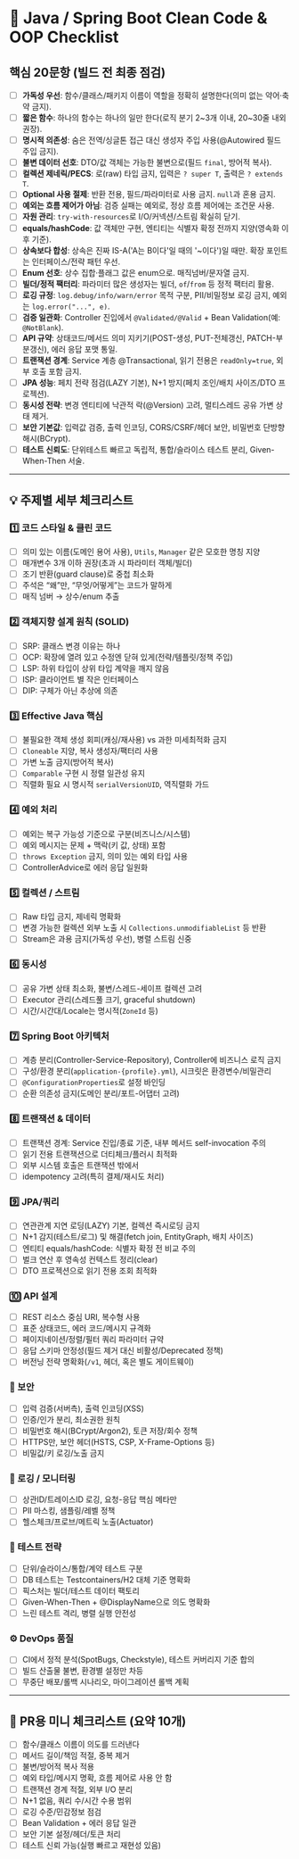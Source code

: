 # 🧭 Java / Spring Boot Clean Code & OOP Checklist

## 핵심 20문항 (빌드 전 최종 점검)

- [ ] **가독성 우선**: 함수/클래스/패키지 이름이 역할을 정확히 설명한다(의미 없는 약어·축약 금지).
- [ ] **짧은 함수**: 하나의 함수는 하나의 일만 한다(로직 분기 2~3개 이내, 20~30줄 내외 권장).
- [ ] **명시적 의존성**: 숨은 전역/싱글톤 접근 대신 생성자 주입 사용(@Autowired 필드 주입 금지).
- [ ] **불변 데이터 선호**: DTO/값 객체는 가능한 불변으로(필드 `final`, 방어적 복사).
- [ ] **컬렉션 제네릭/PECS**: 로(raw) 타입 금지, 입력은 `? super T`, 출력은 `? extends T`.
- [ ] **Optional 사용 절제**: 반환 전용, 필드/파라미터로 사용 금지. `null`과 혼용 금지.
- [ ] **예외는 흐름 제어가 아님**: 검증 실패는 예외로, 정상 흐름 제어에는 조건문 사용.
- [ ] **자원 관리**: `try-with-resources`로 I/O/커넥션/스트림 확실히 닫기.
- [ ] **equals/hashCode**: 값 객체만 구현, 엔티티는 식별자 확정 전까지 지양(영속화 이후 기준).
- [ ] **상속보다 합성**: 상속은 진짜 IS-A('A는 B이다'일 때의 '~이다')일 때만. 확장 포인트는 인터페이스/전략 패턴 우선.
- [ ] **Enum 선호**: 상수 집합·플래그 값은 enum으로. 매직넘버/문자열 금지.
- [ ] **빌더/정적 팩터리**: 파라미터 많은 생성자는 빌더, `of`/`from` 등 정적 팩터리 활용.
- [ ] **로깅 규정**: `log.debug/info/warn/error` 목적 구분, PII/비밀정보 로깅 금지, 예외는 `log.error("...", e)`.
- [ ] **검증 일관화**: Controller 진입에서 `@Validated/@Valid` + Bean Validation(예: `@NotBlank`).
- [ ] **API 규약**: 상태코드/메서드 의미 지키기(POST-생성, PUT-전체갱신, PATCH-부분갱신), 에러 응답 포맷 통일.
- [ ] **트랜잭션 경계**: Service 계층 @Transactional, 읽기 전용은 `readOnly=true`, 외부 호출 포함 금지.
- [ ] **JPA 성능**: 페치 전략 점검(LAZY 기본), N+1 방지(페치 조인/배치 사이즈/DTO 프로젝션).
- [ ] **동시성 전략**: 변경 엔티티에 낙관적 락(@Version) 고려, 멀티스레드 공유 가변 상태 제거.
- [ ] **보안 기본값**: 입력값 검증, 출력 인코딩, CORS/CSRF/헤더 보안, 비밀번호 단방향 해시(BCrypt).
- [ ] **테스트 신뢰도**: 단위테스트 빠르고 독립적, 통합/슬라이스 테스트 분리, Given-When-Then 서술.

---

## 💡 주제별 세부 체크리스트

### 1️⃣ 코드 스타일 & 클린 코드
- [ ] 의미 있는 이름(도메인 용어 사용), `Utils`, `Manager` 같은 모호한 명칭 지양  
- [ ] 매개변수 3개 이하 권장(초과 시 파라미터 객체/빌더)  
- [ ] 조기 반환(guard clause)로 중첩 최소화  
- [ ] 주석은 “왜”만, “무엇/어떻게”는 코드가 말하게  
- [ ] 매직 넘버 → 상수/enum 추출

### 2️⃣ 객체지향 설계 원칙 (SOLID)
- [ ] SRP: 클래스 변경 이유는 하나  
- [ ] OCP: 확장에 열려 있고 수정엔 닫혀 있게(전략/템플릿/정책 주입)  
- [ ] LSP: 하위 타입이 상위 타입 계약을 깨지 않음  
- [ ] ISP: 클라이언트 별 작은 인터페이스  
- [ ] DIP: 구체가 아닌 추상에 의존

### 3️⃣ Effective Java 핵심
- [ ] 불필요한 객체 생성 회피(캐싱/재사용) vs 과한 미세최적화 금지  
- [ ] `Cloneable` 지양, 복사 생성자/팩터리 사용  
- [ ] 가변 노출 금지(방어적 복사)  
- [ ] `Comparable` 구현 시 정렬 일관성 유지  
- [ ] 직렬화 필요 시 명시적 `serialVersionUID`, 역직렬화 가드

### 4️⃣ 예외 처리
- [ ] 예외는 복구 가능성 기준으로 구분(비즈니스/시스템)  
- [ ] 예외 메시지는 문제 + 맥락(키 값, 상태) 포함  
- [ ] `throws Exception` 금지, 의미 있는 예외 타입 사용  
- [ ] ControllerAdvice로 에러 응답 일원화

### 5️⃣ 컬렉션 / 스트림
- [ ] Raw 타입 금지, 제네릭 명확화  
- [ ] 변경 가능한 컬렉션 외부 노출 시 `Collections.unmodifiableList` 등 반환  
- [ ] Stream은 과용 금지(가독성 우선), 병렬 스트림 신중

### 6️⃣ 동시성
- [ ] 공유 가변 상태 최소화, 불변/스레드-세이프 컬렉션 고려  
- [ ] Executor 관리(스레드풀 크기, graceful shutdown)  
- [ ] 시간/시간대/Locale는 명시적(`ZoneId` 등)

### 7️⃣ Spring Boot 아키텍처
- [ ] 계층 분리(Controller-Service-Repository), Controller에 비즈니스 로직 금지  
- [ ] 구성/환경 분리(`application-{profile}.yml`), 시크릿은 환경변수/비밀관리  
- [ ] `@ConfigurationProperties`로 설정 바인딩  
- [ ] 순환 의존성 금지(도메인 분리/포트-어댑터 고려)

### 8️⃣ 트랜잭션 & 데이터
- [ ] 트랜잭션 경계: Service 진입/종료 기준, 내부 메서드 self-invocation 주의  
- [ ] 읽기 전용 트랜잭션으로 더티체크/플러시 최적화  
- [ ] 외부 시스템 호출은 트랜잭션 밖에서  
- [ ] idempotency 고려(특히 결제/재시도 처리)

### 9️⃣ JPA/쿼리
- [ ] 연관관계 지연 로딩(LAZY) 기본, 컬렉션 즉시로딩 금지  
- [ ] N+1 감지(테스트/로그) 및 해결(fetch join, EntityGraph, 배치 사이즈)  
- [ ] 엔티티 equals/hashCode: 식별자 확정 전 비교 주의  
- [ ] 벌크 연산 후 영속성 컨텍스트 정리(clear)  
- [ ] DTO 프로젝션으로 읽기 전용 조회 최적화

### 🔟 API 설계
- [ ] REST 리소스 중심 URI, 복수형 사용  
- [ ] 표준 상태코드, 에러 코드/메시지 규격화  
- [ ] 페이지네이션/정렬/필터 쿼리 파라미터 규약  
- [ ] 응답 스키마 안정성(필드 제거 대신 비활성/Deprecated 정책)  
- [ ] 버전닝 전략 명확화(`/v1`, 헤더, 혹은 별도 게이트웨이)

### 🔐 보안
- [ ] 입력 검증(서버측), 출력 인코딩(XSS)  
- [ ] 인증/인가 분리, 최소권한 원칙  
- [ ] 비밀번호 해시(BCrypt/Argon2), 토큰 저장/회수 정책  
- [ ] HTTPS만, 보안 헤더(HSTS, CSP, X-Frame-Options 등)  
- [ ] 비밀값/키 로깅/노출 금지

### 🧩 로깅 / 모니터링
- [ ] 상관ID/트레이스ID 로깅, 요청-응답 핵심 메타만  
- [ ] PII 마스킹, 샘플링/레벨 정책  
- [ ] 헬스체크/프로브/메트릭 노출(Actuator)

### 🧪 테스트 전략
- [ ] 단위/슬라이스/통합/계약 테스트 구분  
- [ ] DB 테스트는 Testcontainers/H2 대체 기준 명확화  
- [ ] 픽스처는 빌더/테스트 데이터 팩토리  
- [ ] Given-When-Then + @DisplayName으로 의도 명확화  
- [ ] 느린 테스트 격리, 병렬 실행 안전성

### ⚙️ DevOps 품질
- [ ] CI에서 정적 분석(SpotBugs, Checkstyle), 테스트 커버리지 기준 합의  
- [ ] 빌드 산출물 불변, 환경별 설정만 차등  
- [ ] 무중단 배포/롤백 시나리오, 마이그레이션 롤백 계획

---

## 🧾 PR용 미니 체크리스트 (요약 10개)
- [ ] 함수/클래스 이름이 의도를 드러낸다  
- [ ] 메서드 길이/책임 적절, 중복 제거  
- [ ] 불변/방어적 복사 적용  
- [ ] 예외 타입/메시지 명확, 흐름 제어로 사용 안 함  
- [ ] 트랜잭션 경계 적절, 외부 I/O 분리  
- [ ] N+1 없음, 쿼리 수/시간 수용 범위  
- [ ] 로깅 수준/민감정보 점검  
- [ ] Bean Validation + 에러 응답 일관  
- [ ] 보안 기본 설정/헤더/토큰 처리  
- [ ] 테스트 신뢰 가능(실행 빠르고 재현성 있음)

